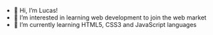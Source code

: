 - 👋 Hi, I’m Lucas!
- 👀 I’m interested in learning web development to join the web market
- 🌱 I’m currently learning HTML5, CSS3 and JavaScript languages

<!---
lucasribeiro97/lucasribeiro97 is a ✨ special ✨ repository because its `README.md` (this file) appears on your GitHub profile.
You can click the Preview link to take a look at your changes.
--->
